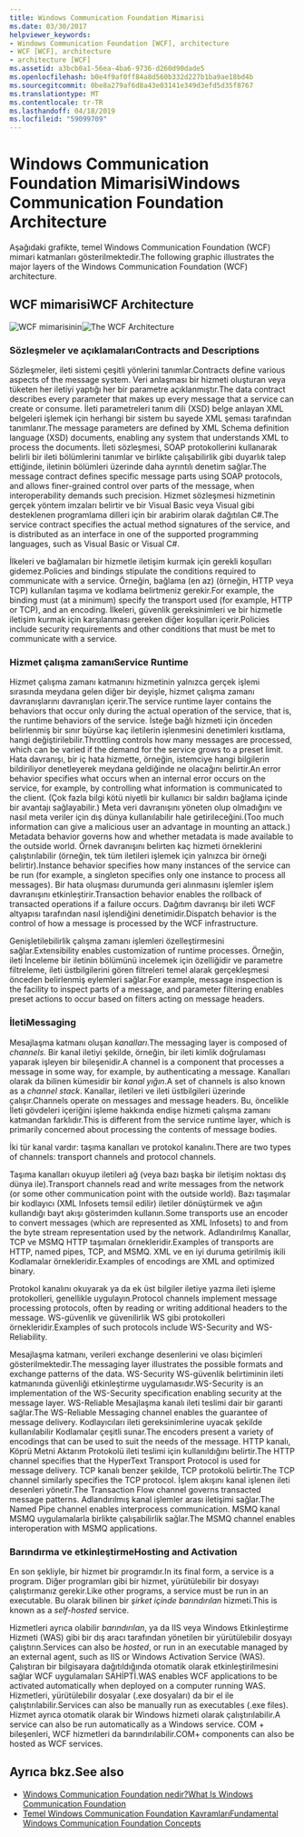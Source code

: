 ```yaml
---
title: Windows Communication Foundation Mimarisi
ms.date: 03/30/2017
helpviewer_keywords:
- Windows Communication Foundation [WCF], architecture
- WCF [WCF], architecture
- architecture [WCF]
ms.assetid: a3bcb0a1-56ea-4ba6-9736-d260d90dade5
ms.openlocfilehash: b0e4f9af0ff84a8d560b332d227b1ba9ae18bd4b
ms.sourcegitcommit: 0be8a279af6d8a43e03141e349d3efd5d35f8767
ms.translationtype: MT
ms.contentlocale: tr-TR
ms.lasthandoff: 04/18/2019
ms.locfileid: "59099709"
---
```

# <a name="windows-communication-foundation-architecture"></a><span data-ttu-id="206a9-102">Windows Communication Foundation Mimarisi</span><span class="sxs-lookup"><span data-stu-id="206a9-102">Windows Communication Foundation Architecture</span></span>
<span data-ttu-id="206a9-103">Aşağıdaki grafikte, temel Windows Communication Foundation (WCF) mimari katmanları gösterilmektedir.</span><span class="sxs-lookup"><span data-stu-id="206a9-103">The following graphic illustrates the major layers of the Windows Communication Foundation (WCF) architecture.</span></span>  
  
## <a name="wcf-architecture"></a><span data-ttu-id="206a9-104">WCF mimarisi</span><span class="sxs-lookup"><span data-stu-id="206a9-104">WCF Architecture</span></span>  
 <span data-ttu-id="206a9-105">![WCF mimarisinin](../../../docs/framework/wcf/media/wcf-architecture.gif "WCF_Architecture")</span><span class="sxs-lookup"><span data-stu-id="206a9-105">![The WCF Architecture](../../../docs/framework/wcf/media/wcf-architecture.gif "WCF_Architecture")</span></span>  
  
### <a name="contracts-and-descriptions"></a><span data-ttu-id="206a9-106">Sözleşmeler ve açıklamaları</span><span class="sxs-lookup"><span data-stu-id="206a9-106">Contracts and Descriptions</span></span>  
 <span data-ttu-id="206a9-107">Sözleşmeler, ileti sistemi çeşitli yönlerini tanımlar.</span><span class="sxs-lookup"><span data-stu-id="206a9-107">Contracts define various aspects of the message system.</span></span> <span data-ttu-id="206a9-108">Veri anlaşması bir hizmeti oluşturan veya tüketen her iletiyi yaptığı her bir parametre açıklanmıştır.</span><span class="sxs-lookup"><span data-stu-id="206a9-108">The data contract describes every parameter that makes up every message that a service can create or consume.</span></span> <span data-ttu-id="206a9-109">İleti parametreleri tanım dili (XSD) belge anlayan XML belgeleri işlemek için herhangi bir sistem bu sayede XML şeması tarafından tanımlanır.</span><span class="sxs-lookup"><span data-stu-id="206a9-109">The message parameters are defined by XML Schema definition language (XSD) documents, enabling any system that understands XML to process the documents.</span></span> <span data-ttu-id="206a9-110">İleti sözleşmesi, SOAP protokollerini kullanarak belirli bir ileti bölümlerini tanımlar ve birlikte çalışabilirlik gibi duyarlık talep ettiğinde, iletinin bölümleri üzerinde daha ayrıntılı denetim sağlar.</span><span class="sxs-lookup"><span data-stu-id="206a9-110">The message contract defines specific message parts using SOAP protocols, and allows finer-grained control over parts of the message, when interoperability demands such precision.</span></span> <span data-ttu-id="206a9-111">Hizmet sözleşmesi hizmetinin gerçek yöntem imzaları belirtir ve bir Visual Basic veya Visual gibi desteklenen programlama dilleri için bir arabirim olarak dağıtılan C#.</span><span class="sxs-lookup"><span data-stu-id="206a9-111">The service contract specifies the actual method signatures of the service, and is distributed as an interface in one of the supported programming languages, such as Visual Basic or Visual C#.</span></span>  
  
 <span data-ttu-id="206a9-112">İlkeleri ve bağlamaları bir hizmetle iletişim kurmak için gerekli koşulları gidemez.</span><span class="sxs-lookup"><span data-stu-id="206a9-112">Policies and bindings stipulate the conditions required to communicate with a service.</span></span>  <span data-ttu-id="206a9-113">Örneğin, bağlama (en az) (örneğin, HTTP veya TCP) kullanılan taşıma ve kodlama belirtmeniz gerekir.</span><span class="sxs-lookup"><span data-stu-id="206a9-113">For example, the binding must (at a minimum) specify the transport used (for example, HTTP or TCP), and an encoding.</span></span> <span data-ttu-id="206a9-114">İlkeleri, güvenlik gereksinimleri ve bir hizmetle iletişim kurmak için karşılanması gereken diğer koşulları içerir.</span><span class="sxs-lookup"><span data-stu-id="206a9-114">Policies include security requirements and other conditions that must be met to communicate with a service.</span></span>  
  
### <a name="service-runtime"></a><span data-ttu-id="206a9-115">Hizmet çalışma zamanı</span><span class="sxs-lookup"><span data-stu-id="206a9-115">Service Runtime</span></span>  
 <span data-ttu-id="206a9-116">Hizmet çalışma zamanı katmanını hizmetinin yalnızca gerçek işlemi sırasında meydana gelen diğer bir deyişle, hizmet çalışma zamanı davranışlarını davranışları içerir.</span><span class="sxs-lookup"><span data-stu-id="206a9-116">The service runtime layer contains the behaviors that occur only during the actual operation of the service, that is, the runtime behaviors of the service.</span></span> <span data-ttu-id="206a9-117">İsteğe bağlı hizmeti için önceden belirlenmiş bir sınır büyürse kaç iletilerin işlenmesini denetimleri kısıtlama, hangi değiştirilebilir.</span><span class="sxs-lookup"><span data-stu-id="206a9-117">Throttling controls how many messages are processed, which can be varied if the demand for the service grows to a preset limit.</span></span> <span data-ttu-id="206a9-118">Hata davranışı, bir iç hata hizmette, örneğin, istemciye hangi bilgilerin bildiriliyor denetleyerek meydana geldiğinde ne olacağını belirtir.</span><span class="sxs-lookup"><span data-stu-id="206a9-118">An error behavior specifies what occurs when an internal error occurs on the service, for example, by controlling what information is communicated to the client.</span></span> <span data-ttu-id="206a9-119">(Çok fazla bilgi kötü niyetli bir kullanıcı bir saldırı bağlama içinde bir avantajı sağlayabilir.) Meta veri davranışını yöneten olup olmadığını ve nasıl meta veriler için dış dünya kullanılabilir hale getirileceğini.</span><span class="sxs-lookup"><span data-stu-id="206a9-119">(Too much information can give a malicious user an advantage in mounting an attack.) Metadata behavior governs how and whether metadata is made available to the outside world.</span></span> <span data-ttu-id="206a9-120">Örnek davranışını belirten kaç hizmeti örneklerini çalıştırılabilir (örneğin, tek tüm iletileri işlemek için yalnızca bir örneği belirtir).</span><span class="sxs-lookup"><span data-stu-id="206a9-120">Instance behavior specifies how many instances of the service can be run (for example, a singleton specifies only one instance to process all messages).</span></span> <span data-ttu-id="206a9-121">Bir hata oluşması durumunda geri alınmasını işlemler işlem davranışını etkinleştirir.</span><span class="sxs-lookup"><span data-stu-id="206a9-121">Transaction behavior enables the rollback of transacted operations if a failure occurs.</span></span> <span data-ttu-id="206a9-122">Dağıtım davranışı bir ileti WCF altyapısı tarafından nasıl işlendiğini denetimidir.</span><span class="sxs-lookup"><span data-stu-id="206a9-122">Dispatch behavior is the control of how a message is processed by the WCF infrastructure.</span></span>  
  
 <span data-ttu-id="206a9-123">Genişletilebilirlik çalışma zamanı işlemleri özelleştirmesini sağlar.</span><span class="sxs-lookup"><span data-stu-id="206a9-123">Extensibility enables customization of runtime processes.</span></span> <span data-ttu-id="206a9-124">Örneğin, ileti İnceleme bir iletinin bölümünü incelemek için özelliğidir ve parametre filtreleme, ileti üstbilgilerini gören filtreleri temel alarak gerçekleşmesi önceden belirlenmiş eylemleri sağlar.</span><span class="sxs-lookup"><span data-stu-id="206a9-124">For example, message inspection is the facility to inspect parts of a message, and parameter filtering enables preset actions to occur based on filters acting on message headers.</span></span>  
  
### <a name="messaging"></a><span data-ttu-id="206a9-125">İleti</span><span class="sxs-lookup"><span data-stu-id="206a9-125">Messaging</span></span>  
 <span data-ttu-id="206a9-126">Mesajlaşma katmanı oluşan *kanalları*.</span><span class="sxs-lookup"><span data-stu-id="206a9-126">The messaging layer is composed of *channels*.</span></span> <span data-ttu-id="206a9-127">Bir kanal iletiyi şekilde, örneğin, bir ileti kimlik doğrulaması yaparak işleyen bir bileşenidir.</span><span class="sxs-lookup"><span data-stu-id="206a9-127">A channel is a component that processes a message in some way, for example, by authenticating a message.</span></span> <span data-ttu-id="206a9-128">Kanalları olarak da bilinen kümesidir bir *kanal yığın*.</span><span class="sxs-lookup"><span data-stu-id="206a9-128">A set of channels is also known as a *channel stack*.</span></span> <span data-ttu-id="206a9-129">Kanallar, iletileri ve ileti üstbilgileri üzerinde çalışır.</span><span class="sxs-lookup"><span data-stu-id="206a9-129">Channels operate on messages and message headers.</span></span> <span data-ttu-id="206a9-130">Bu, öncelikle İleti gövdeleri içeriğini işleme hakkında endişe hizmeti çalışma zamanı katmandan farklıdır.</span><span class="sxs-lookup"><span data-stu-id="206a9-130">This is different from the service runtime layer, which is primarily concerned about processing the contents of message bodies.</span></span>  
  
 <span data-ttu-id="206a9-131">İki tür kanal vardır: taşıma kanalları ve protokol kanalını.</span><span class="sxs-lookup"><span data-stu-id="206a9-131">There are two types of channels: transport channels and protocol channels.</span></span>  
  
 <span data-ttu-id="206a9-132">Taşıma kanalları okuyup iletileri ağ (veya bazı başka bir iletişim noktası dış dünya ile).</span><span class="sxs-lookup"><span data-stu-id="206a9-132">Transport channels read and write messages from the network (or some other communication point with the outside world).</span></span> <span data-ttu-id="206a9-133">Bazı taşımalar bir kodlayıcı (XML Infosets temsil edilir) iletiler dönüştürmek ve ağın kullandığı bayt akışı gösterimden kullanın.</span><span class="sxs-lookup"><span data-stu-id="206a9-133">Some transports use an encoder to convert messages (which are represented as XML Infosets) to and from the byte stream representation used by the network.</span></span> <span data-ttu-id="206a9-134">Adlandırılmış Kanallar, TCP ve MSMQ HTTP taşımaları örnekleridir.</span><span class="sxs-lookup"><span data-stu-id="206a9-134">Examples of transports are HTTP, named pipes, TCP, and MSMQ.</span></span> <span data-ttu-id="206a9-135">XML ve en iyi duruma getirilmiş ikili Kodlamalar örnekleridir.</span><span class="sxs-lookup"><span data-stu-id="206a9-135">Examples of encodings are XML and optimized binary.</span></span>  
  
 <span data-ttu-id="206a9-136">Protokol kanalını okuyarak ya da ek üst bilgiler iletiye yazma ileti işleme protokolleri, genellikle uygulayın.</span><span class="sxs-lookup"><span data-stu-id="206a9-136">Protocol channels implement message processing protocols, often by reading or writing additional headers to the message.</span></span> <span data-ttu-id="206a9-137">WS-güvenlik ve güvenilirlik WS gibi protokolleri örnekleridir.</span><span class="sxs-lookup"><span data-stu-id="206a9-137">Examples of such protocols include WS-Security and WS-Reliability.</span></span>  
  
 <span data-ttu-id="206a9-138">Mesajlaşma katmanı, verileri exchange desenlerini ve olası biçimleri gösterilmektedir.</span><span class="sxs-lookup"><span data-stu-id="206a9-138">The messaging layer illustrates the possible formats and exchange patterns of the data.</span></span> <span data-ttu-id="206a9-139">WS-Security WS-güvenlik belirtiminin ileti katmanında güvenliği etkinleştirme uygulamasıdır.</span><span class="sxs-lookup"><span data-stu-id="206a9-139">WS-Security is an implementation of the WS-Security specification enabling security at the message layer.</span></span> <span data-ttu-id="206a9-140">WS-Reliable Mesajlaşma kanalı ileti teslimi dair bir garanti sağlar.</span><span class="sxs-lookup"><span data-stu-id="206a9-140">The WS-Reliable Messaging channel enables the guarantee of message delivery.</span></span> <span data-ttu-id="206a9-141">Kodlayıcıları ileti gereksinimlerine uyacak şekilde kullanılabilir Kodlamalar çeşitli sunar.</span><span class="sxs-lookup"><span data-stu-id="206a9-141">The encoders present a variety of encodings that can be used to suit the needs of the message.</span></span> <span data-ttu-id="206a9-142">HTTP kanalı, Köprü Metni Aktarım Protokolü ileti teslimi için kullanıldığını belirtir.</span><span class="sxs-lookup"><span data-stu-id="206a9-142">The HTTP channel specifies that the HyperText Transport Protocol is used for message delivery.</span></span> <span data-ttu-id="206a9-143">TCP kanalı benzer şekilde, TCP protokolü belirtir.</span><span class="sxs-lookup"><span data-stu-id="206a9-143">The TCP channel similarly specifies the TCP protocol.</span></span> <span data-ttu-id="206a9-144">İşlem akışını kanal işlenen ileti desenleri yönetir.</span><span class="sxs-lookup"><span data-stu-id="206a9-144">The Transaction Flow channel governs transacted message patterns.</span></span> <span data-ttu-id="206a9-145">Adlandırılmış kanal işlemler arası iletişimi sağlar.</span><span class="sxs-lookup"><span data-stu-id="206a9-145">The Named Pipe channel enables interprocess communication.</span></span> <span data-ttu-id="206a9-146">MSMQ kanal MSMQ uygulamalarla birlikte çalışabilirlik sağlar.</span><span class="sxs-lookup"><span data-stu-id="206a9-146">The MSMQ channel enables interoperation with MSMQ applications.</span></span>  
  
### <a name="hosting-and-activation"></a><span data-ttu-id="206a9-147">Barındırma ve etkinleştirme</span><span class="sxs-lookup"><span data-stu-id="206a9-147">Hosting and Activation</span></span>  
 <span data-ttu-id="206a9-148">En son şekliyle, bir hizmet bir programdır.</span><span class="sxs-lookup"><span data-stu-id="206a9-148">In its final form, a service is a program.</span></span> <span data-ttu-id="206a9-149">Diğer programları gibi bir hizmet, yürütülebilir bir dosyayı çalıştırmanız gerekir.</span><span class="sxs-lookup"><span data-stu-id="206a9-149">Like other programs, a service must be run in an executable.</span></span> <span data-ttu-id="206a9-150">Bu olarak bilinen bir *şirket içinde barındırılan* hizmeti.</span><span class="sxs-lookup"><span data-stu-id="206a9-150">This is known as a *self-hosted* service.</span></span>  
  
 <span data-ttu-id="206a9-151">Hizmetleri ayrıca olabilir *barındırılan*, ya da IIS veya Windows Etkinleştirme Hizmeti (WAS) gibi bir dış aracı tarafından yönetilen bir yürütülebilir dosyayı çalıştırın.</span><span class="sxs-lookup"><span data-stu-id="206a9-151">Services can also be *hosted*, or run in an executable managed by an external agent, such as IIS or Windows Activation Service (WAS).</span></span> <span data-ttu-id="206a9-152">Çalıştıran bir bilgisayara dağıtıldığında otomatik olarak etkinleştirilmesini sağlar WCF uygulamaları SAHİPTİ.</span><span class="sxs-lookup"><span data-stu-id="206a9-152">WAS enables WCF applications to be activated automatically when deployed on a computer running WAS.</span></span> <span data-ttu-id="206a9-153">Hizmetleri, yürütülebilir dosyalar (.exe dosyaları) da bir el ile çalıştırılabilir.</span><span class="sxs-lookup"><span data-stu-id="206a9-153">Services can also be manually run as executables (.exe files).</span></span> <span data-ttu-id="206a9-154">Hizmet ayrıca otomatik olarak bir Windows hizmeti olarak çalıştırılabilir.</span><span class="sxs-lookup"><span data-stu-id="206a9-154">A service can also be run automatically as a Windows service.</span></span> <span data-ttu-id="206a9-155">COM + bileşenleri, WCF hizmetleri da barındırılabilir.</span><span class="sxs-lookup"><span data-stu-id="206a9-155">COM+ components can also be hosted as WCF services.</span></span>  
  
## <a name="see-also"></a><span data-ttu-id="206a9-156">Ayrıca bkz.</span><span class="sxs-lookup"><span data-stu-id="206a9-156">See also</span></span>

- [<span data-ttu-id="206a9-157">Windows Communication Foundation nedir?</span><span class="sxs-lookup"><span data-stu-id="206a9-157">What Is Windows Communication Foundation</span></span>](../../../docs/framework/wcf/whats-wcf.md)
- [<span data-ttu-id="206a9-158">Temel Windows Communication Foundation Kavramları</span><span class="sxs-lookup"><span data-stu-id="206a9-158">Fundamental Windows Communication Foundation Concepts</span></span>](../../../docs/framework/wcf/fundamental-concepts.md)
